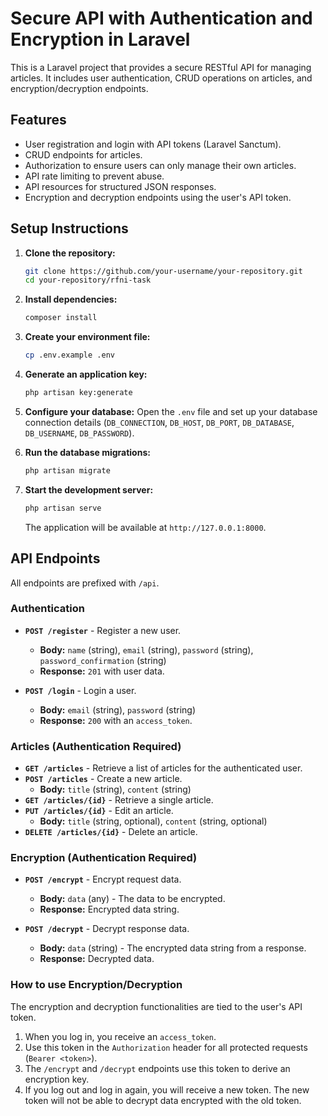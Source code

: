 # Secure API with Authentication and Encryption in Laravel

This is a Laravel project that provides a secure RESTful API for managing articles. It includes user authentication, CRUD operations on articles, and encryption/decryption endpoints.

## Features

-   User registration and login with API tokens (Laravel Sanctum).
-   CRUD endpoints for articles.
-   Authorization to ensure users can only manage their own articles.
-   API rate limiting to prevent abuse.
-   API resources for structured JSON responses.
-   Encryption and decryption endpoints using the user's API token.

## Setup Instructions

1.  **Clone the repository:**
    ```bash
    git clone https://github.com/your-username/your-repository.git
    cd your-repository/rfni-task
    ```

2.  **Install dependencies:**
    ```bash
    composer install
    ```

3.  **Create your environment file:**
    ```bash
    cp .env.example .env
    ```

4.  **Generate an application key:**
    ```bash
    php artisan key:generate
    ```

5.  **Configure your database:**
    Open the `.env` file and set up your database connection details (`DB_CONNECTION`, `DB_HOST`, `DB_PORT`, `DB_DATABASE`, `DB_USERNAME`, `DB_PASSWORD`).

6.  **Run the database migrations:**
    ```bash
    php artisan migrate
    ```

7.  **Start the development server:**
    ```bash
    php artisan serve
    ```
    The application will be available at `http://127.0.0.1:8000`.

## API Endpoints

All endpoints are prefixed with `/api`.

### Authentication

*   **`POST /register`** - Register a new user.
    *   **Body:** `name` (string), `email` (string), `password` (string), `password_confirmation` (string)
    *   **Response:** `201` with user data.

*   **`POST /login`** - Login a user.
    *   **Body:** `email` (string), `password` (string)
    *   **Response:** `200` with an `access_token`.

### Articles (Authentication Required)

*   **`GET /articles`** - Retrieve a list of articles for the authenticated user.
*   **`POST /articles`** - Create a new article.
    *   **Body:** `title` (string), `content` (string)
*   **`GET /articles/{id}`** - Retrieve a single article.
*   **`PUT /articles/{id}`** - Edit an article.
    *   **Body:** `title` (string, optional), `content` (string, optional)
*   **`DELETE /articles/{id}`** - Delete an article.

### Encryption (Authentication Required)

*   **`POST /encrypt`** - Encrypt request data.
    *   **Body:** `data` (any) - The data to be encrypted.
    *   **Response:** Encrypted data string.

*   **`POST /decrypt`** - Decrypt response data.
    *   **Body:** `data` (string) - The encrypted data string from a response.
    *   **Response:** Decrypted data.

### How to use Encryption/Decryption

The encryption and decryption functionalities are tied to the user's API token.

1.  When you log in, you receive an `access_token`.
2.  Use this token in the `Authorization` header for all protected requests (`Bearer <token>`).
3.  The `/encrypt` and `/decrypt` endpoints use this token to derive an encryption key.
4.  If you log out and log in again, you will receive a new token. The new token will not be able to decrypt data encrypted with the old token.
